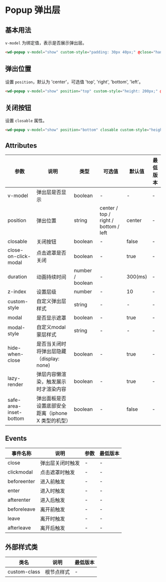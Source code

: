 <frame/>

#  Popup 弹出层


## 基本用法

`v-model` 为绑定值，表示是否展示弹出层。

```html
<wd-popup v-model="show" custom-style="padding: 30px 40px;" @close="handleClose">内容</wd-popup>
```

## 弹出位置

设置 `position`，默认为 'center'，可选值 'top', 'right', 'bottom', 'left'。

```html
<wd-popup v-model="show" position="top" custom-style="height: 200px;" @close="handleClose"></wd-popup>
```

## 关闭按钮

设置 `closable` 属性。

```html
<wd-popup v-model="show" position="bottom" closable custom-style="height: 200px;" @close="handleClose"></wd-popup>
```

## Attributes

| 参数 | 说明 | 类型 | 可选值 | 默认值 | 最低版本 |
|-----|-----|------|-------|-------|---------|
| v-model | 弹出层是否显示 | boolean | - | - | - |
| position | 弹出位置 | string | center / top / right / bottom / left | center | - |
| closable | 关闭按钮 | boolean | - | false | - |
| close-on-click-modal | 点击遮罩是否关闭 | boolean | - | true | - |
| duration | 动画持续时间 | number / boolean | - | 300(ms) | - |
| z-index | 设置层级 | number | - | 10 | - |
| custom-style | 自定义弹出层样式 | string | - | - | - |
| modal | 是否显示遮罩 | boolean | - | true | - |
| modal-style | 自定义modal蒙层样式 | string | - | - | - |
| hide-when-close | 是否当关闭时将弹出层隐藏（display: none) | boolean | - | true | - |
| lazy-render | 弹层内容懒渲染，触发展示时才渲染内容 | boolean | - | true | - |
| safe-area-inset-bottom | 弹出面板是否设置底部安全距离（iphone X 类型的机型） | boolean | - | false | - |

## Events

| 事件名称 | 说明 | 参数 | 最低版本 |
|---------|-----|-----|---------|
| close | 弹出层关闭时触发 | - | - |
| clickmodal | 点击遮罩时触发 | - | - |
| beforeenter | 进入前触发 | - | - |
| enter | 进入时触发 | - | - |
| afterenter | 进入后触发 | - | - |
| beforeleave | 离开前触发 | - | - |
| leave | 离开时触发 | - | - |
| afterleave | 离开后触发| - | - |

## 外部样式类

| 类名 | 说明 | 最低版本 |
|-----|------|--------|
| custom-class | 根节点样式 | - |
